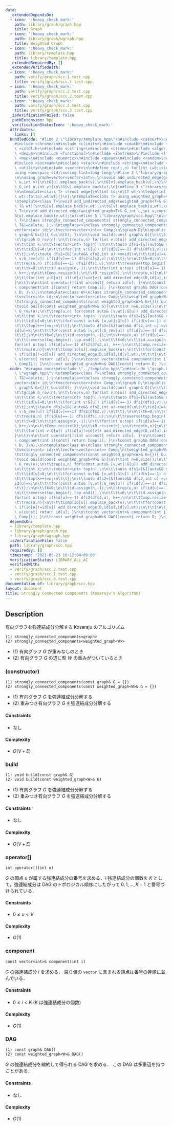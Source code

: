```yaml
---
data:
  _extendedDependsOn:
  - icon: ':heavy_check_mark:'
    path: library/graph/graph.hpp
    title: Graph
  - icon: ':heavy_check_mark:'
    path: library/graph/wgraph.hpp
    title: Weighted Graph
  - icon: ':heavy_check_mark:'
    path: library/template.hpp
    title: library/template.hpp
  _extendedRequiredBy: []
  _extendedVerifiedWith:
  - icon: ':heavy_check_mark:'
    path: verify/graph/scc.1.test.cpp
    title: verify/graph/scc.1.test.cpp
  - icon: ':heavy_check_mark:'
    path: verify/graph/scc.2.test.cpp
    title: verify/graph/scc.2.test.cpp
  - icon: ':heavy_check_mark:'
    path: verify/graph/scc.3.test.cpp
    title: verify/graph/scc.3.test.cpp
  _isVerificationFailed: false
  _pathExtension: hpp
  _verificationStatusIcon: ':heavy_check_mark:'
  attributes:
    links: []
  bundledCode: "#line 2 \"library/template.hpp\"\n#include <cassert>\n#include <cctype>\n\
    #include <chrono>\n#include <climits>\n#include <cmath>\n#include <cstdio>\n#include\
    \ <cstdlib>\n#include <cstring>\n#include <ctime>\n#include <algorithm>\n#include\
    \ <deque>\n#include <functional>\n#include <iostream>\n#include <limits>\n#include\
    \ <map>\n#include <numeric>\n#include <queue>\n#include <random>\n#include <set>\n\
    #include <sstream>\n#include <stack>\n#include <string>\n#include <tuple>\n#include\
    \ <utility>\n#include <vector>\n\n#define rep(i,n) for(int i=0;i<(n);i++)\n\n\
    using namespace std;\nusing lint=long long;\n#line 3 \"library/graph/graph.hpp\"\
    \n\nusing graph=vector<vector<int>>;\n\nvoid add_undirected_edge(graph& G,int\
    \ u,int v){\n\tG[u].emplace_back(v);\n\tG[v].emplace_back(u);\n}\n\nvoid add_directed_edge(graph&\
    \ G,int u,int v){\n\tG[u].emplace_back(v);\n}\n#line 3 \"library/graph/wgraph.hpp\"\
    \n\ntemplate<class T> struct edge{\n\tint to;\n\tT wt;\n\tedge(int to,const T&\
    \ wt):to(to),wt(wt){}\n};\ntemplate<class T> using weighted_graph=vector<vector<edge<T>>>;\n\
    \ntemplate<class T>\nvoid add_undirected_edge(weighted_graph<T>& G,int u,int v,const\
    \ T& wt){\n\tG[u].emplace_back(v,wt);\n\tG[v].emplace_back(u,wt);\n}\n\ntemplate<class\
    \ T>\nvoid add_directed_edge(weighted_graph<T>& G,int u,int v,const T& wt){\n\t\
    G[u].emplace_back(v,wt);\n}\n#line 5 \"library/graph/scc.hpp\"\n\ntemplate<class\
    \ T>\nclass strongly_connected_components{ strongly_connected_components(const\
    \ T&)=delete; };\n\ntemplate<>\nclass strongly_connected_components<graph>{\n\t\
    vector<int> id;\n\tvector<vector<int>> Comp;\n\tgraph D;\n\npublic:\n\tstrongly_connected_components(const\
    \ graph& G={}){ build(G); }\n\n\tvoid build(const graph& G){\n\t\tint n=G.size();\n\
    \t\tgraph G_rev(n);\n\t\trep(u,n) for(int v:G[u]) add_directed_edge(G_rev,v,u);\n\
    \n\t\tint k;\n\t\tvector<int> top(n);\n\n\t\tauto dfs1=[&](auto&& dfs1,int u)->void{\n\
    \t\t\tid[u]=0;\n\t\t\tfor(int v:G[u]) if(id[v]==-1) dfs1(dfs1,v);\n\t\t\ttop[k++]=u;\n\
    \t\t};\n\t\tauto dfs2=[&](auto&& dfs2,int u)->void{\n\t\t\tid[u]=k;\n\t\t\tfor(int\
    \ v:G_rev[u]) if(id[v]==-1) dfs2(dfs2,v);\n\t\t};\n\n\t\tk=0;\n\t\tid.assign(n,-1);\n\
    \t\trep(u,n) if(id[u]==-1) dfs1(dfs1,u);\n\n\t\treverse(top.begin(),top.end());\n\
    \n\t\tk=0;\n\t\tid.assign(n,-1);\n\t\tfor(int u:top) if(id[u]==-1) dfs2(dfs2,u),\
    \ k++;\n\n\t\tComp.resize(k);\n\t\tD.resize(k);\n\t\trep(u,n){\n\t\t\tComp[id[u]].emplace_back(u);\n\
    \t\t\tfor(int v:G[u]) if(id[u]!=id[v]) add_directed_edge(D,id[u],id[v]);\n\t\t\
    }\n\t}\n\n\tint operator[](int u)const{ return id[u]; }\n\n\tconst vector<int>&\
    \ component(int i)const{ return Comp[i]; }\n\tconst graph& DAG()const{ return\
    \ D; }\n};\n\ntemplate<class W>\nclass strongly_connected_components<weighted_graph<W>>{\n\
    \tvector<int> id;\n\tvector<vector<int>> Comp;\n\tweighted_graph<W> D;\n\npublic:\n\
    \tstrongly_connected_components(const weighted_graph<W>& G={}){ build(G); }\n\n\
    \tvoid build(const weighted_graph<W>& G){\n\t\tint n=G.size();\n\t\tweighted_graph<W>\
    \ G_rev(n);\n\t\trep(u,n) for(const auto& [v,wt]:G[u]) add_directed_edge(G_rev,v,u,wt);\n\
    \n\t\tint k;\n\t\tvector<int> top(n);\n\n\t\tauto dfs1=[&](auto&& dfs1,int u)->void{\n\
    \t\t\tid[u]=0;\n\t\t\tfor(const auto& [v,wt]:G[u]) if(id[v]==-1) dfs1(dfs1,v);\n\
    \t\t\ttop[k++]=u;\n\t\t};\n\t\tauto dfs2=[&](auto&& dfs2,int u)->void{\n\t\t\t\
    id[u]=k;\n\t\t\tfor(const auto& [v,wt]:G_rev[u]) if(id[v]==-1) dfs2(dfs2,v);\n\
    \t\t};\n\n\t\tk=0;\n\t\tid.assign(n,-1);\n\t\trep(u,n) if(id[u]==-1) dfs1(dfs1,u);\n\
    \n\t\treverse(top.begin(),top.end());\n\n\t\tk=0;\n\t\tid.assign(n,-1);\n\t\t\
    for(int u:top) if(id[u]==-1) dfs2(dfs2,u), k++;\n\n\t\tComp.resize(k);\n\t\tD.resize(k);\n\
    \t\trep(u,n){\n\t\t\tComp[id[u]].emplace_back(u);\n\t\t\tfor(const auto& [v,wt]:G[u])\
    \ if(id[u]!=id[v]) add_directed_edge(D,id[u],id[v],wt);\n\t\t}\n\t}\n\n\tint operator[](int\
    \ u)const{ return id[u]; }\n\n\tconst vector<int>& component(int i)const{ return\
    \ Comp[i]; }\n\tconst weighted_graph<W>& DAG()const{ return D; }\n};\n"
  code: "#pragma once\n#include \"../template.hpp\"\n#include \"graph.hpp\"\n#include\
    \ \"wgraph.hpp\"\n\ntemplate<class T>\nclass strongly_connected_components{ strongly_connected_components(const\
    \ T&)=delete; };\n\ntemplate<>\nclass strongly_connected_components<graph>{\n\t\
    vector<int> id;\n\tvector<vector<int>> Comp;\n\tgraph D;\n\npublic:\n\tstrongly_connected_components(const\
    \ graph& G={}){ build(G); }\n\n\tvoid build(const graph& G){\n\t\tint n=G.size();\n\
    \t\tgraph G_rev(n);\n\t\trep(u,n) for(int v:G[u]) add_directed_edge(G_rev,v,u);\n\
    \n\t\tint k;\n\t\tvector<int> top(n);\n\n\t\tauto dfs1=[&](auto&& dfs1,int u)->void{\n\
    \t\t\tid[u]=0;\n\t\t\tfor(int v:G[u]) if(id[v]==-1) dfs1(dfs1,v);\n\t\t\ttop[k++]=u;\n\
    \t\t};\n\t\tauto dfs2=[&](auto&& dfs2,int u)->void{\n\t\t\tid[u]=k;\n\t\t\tfor(int\
    \ v:G_rev[u]) if(id[v]==-1) dfs2(dfs2,v);\n\t\t};\n\n\t\tk=0;\n\t\tid.assign(n,-1);\n\
    \t\trep(u,n) if(id[u]==-1) dfs1(dfs1,u);\n\n\t\treverse(top.begin(),top.end());\n\
    \n\t\tk=0;\n\t\tid.assign(n,-1);\n\t\tfor(int u:top) if(id[u]==-1) dfs2(dfs2,u),\
    \ k++;\n\n\t\tComp.resize(k);\n\t\tD.resize(k);\n\t\trep(u,n){\n\t\t\tComp[id[u]].emplace_back(u);\n\
    \t\t\tfor(int v:G[u]) if(id[u]!=id[v]) add_directed_edge(D,id[u],id[v]);\n\t\t\
    }\n\t}\n\n\tint operator[](int u)const{ return id[u]; }\n\n\tconst vector<int>&\
    \ component(int i)const{ return Comp[i]; }\n\tconst graph& DAG()const{ return\
    \ D; }\n};\n\ntemplate<class W>\nclass strongly_connected_components<weighted_graph<W>>{\n\
    \tvector<int> id;\n\tvector<vector<int>> Comp;\n\tweighted_graph<W> D;\n\npublic:\n\
    \tstrongly_connected_components(const weighted_graph<W>& G={}){ build(G); }\n\n\
    \tvoid build(const weighted_graph<W>& G){\n\t\tint n=G.size();\n\t\tweighted_graph<W>\
    \ G_rev(n);\n\t\trep(u,n) for(const auto& [v,wt]:G[u]) add_directed_edge(G_rev,v,u,wt);\n\
    \n\t\tint k;\n\t\tvector<int> top(n);\n\n\t\tauto dfs1=[&](auto&& dfs1,int u)->void{\n\
    \t\t\tid[u]=0;\n\t\t\tfor(const auto& [v,wt]:G[u]) if(id[v]==-1) dfs1(dfs1,v);\n\
    \t\t\ttop[k++]=u;\n\t\t};\n\t\tauto dfs2=[&](auto&& dfs2,int u)->void{\n\t\t\t\
    id[u]=k;\n\t\t\tfor(const auto& [v,wt]:G_rev[u]) if(id[v]==-1) dfs2(dfs2,v);\n\
    \t\t};\n\n\t\tk=0;\n\t\tid.assign(n,-1);\n\t\trep(u,n) if(id[u]==-1) dfs1(dfs1,u);\n\
    \n\t\treverse(top.begin(),top.end());\n\n\t\tk=0;\n\t\tid.assign(n,-1);\n\t\t\
    for(int u:top) if(id[u]==-1) dfs2(dfs2,u), k++;\n\n\t\tComp.resize(k);\n\t\tD.resize(k);\n\
    \t\trep(u,n){\n\t\t\tComp[id[u]].emplace_back(u);\n\t\t\tfor(const auto& [v,wt]:G[u])\
    \ if(id[u]!=id[v]) add_directed_edge(D,id[u],id[v],wt);\n\t\t}\n\t}\n\n\tint operator[](int\
    \ u)const{ return id[u]; }\n\n\tconst vector<int>& component(int i)const{ return\
    \ Comp[i]; }\n\tconst weighted_graph<W>& DAG()const{ return D; }\n};\n"
  dependsOn:
  - library/template.hpp
  - library/graph/graph.hpp
  - library/graph/wgraph.hpp
  isVerificationFile: false
  path: library/graph/scc.hpp
  requiredBy: []
  timestamp: '2021-05-23 16:12:04+09:00'
  verificationStatus: LIBRARY_ALL_AC
  verifiedWith:
  - verify/graph/scc.2.test.cpp
  - verify/graph/scc.1.test.cpp
  - verify/graph/scc.3.test.cpp
documentation_of: library/graph/scc.hpp
layout: document
title: Strongly Connected Components (Kosaraju's Algorithm)
---
```


## Description
有向グラフを強連結成分分解する Kosaraju のアルゴリズム
```
(1) strongly_connected_components<graph>
(2) strongly_connected_components<weighted_graph<W>>
```
- (1) 有向グラフ $G$ が重みなしのとき
- (2) 有向グラフ $G$ の辺に型 $W$ の重みがついているとき

### (constructor)
```
(1) strongly_connected_components(const graph& G = {})
(2) strongly_connected_components(const weighted_graph<W>& G = {})
```
- (1) 有向グラフ $G$ を強連結成分分解する
- (2) 重みつき有向グラフ $G$ を強連結成分分解する

#### Constraints
- なし

#### Complexity
- $O(V+E)$

### build
```
(1) void build(const graph& G)
(2) void build(const weighted_graph<W>& G)
```
- (1) 有向グラフ $G$ を強連結成分分解する
- (2) 重みつき有向グラフ $G$ を強連結成分分解する

#### Constraints
- なし

#### Complexity
- $O(V+E)$

### operator[]
```
int operator[](int u)
```
$G$ の頂点 $u$ が属する強連結成分の番号を求める．\\
強連結成分の個数を $K$ として，強連結成分は DAG のトポロジカル順序にしたがって $0,1,\ldots,K-1$ と番号づけられている．

#### Constraints
- $0\le u\lt V$

#### Complexity
- $O(1)$

### component
```
const vector<int>& component(int i)
```
$G$ の強連結成分 $i$ を求める．
戻り値の ``vector`` に含まれる頂点は番号の昇順に並んでいる．

#### Constraints
- $0\le i\lt K$ ($K$ は強連結成分の個数)

#### Complexity
- $O(1)$

### DAG
```
(1) const graph& DAG()
(2) const weighted_graph<W>& DAG()
```
$G$ の強連結成分を縮約して得られる DAG を求める．
この DAG は多重辺を持つことがある．

#### Constraints
- なし

#### Complexity
- $O(1)$
